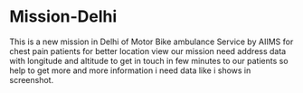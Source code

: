 # Mission-Delhi
This is a new mission in Delhi of Motor Bike ambulance Service by AIIMS for chest pain patients for better location view our mission need address data with longitude and altitude to get in touch in few minutes to our patients so help to get more and more information i need data like i shows in screenshot.
